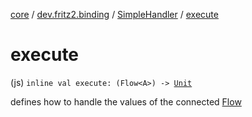 [core](../../index.md) / [dev.fritz2.binding](../index.md) / [SimpleHandler](index.md) / [execute](./execute.md)

# execute

(js) `inline val execute: (Flow<A>) -> `[`Unit`](https://kotlinlang.org/api/latest/jvm/stdlib/kotlin/-unit/index.html)

defines how to handle the values of the connected [Flow](#)

